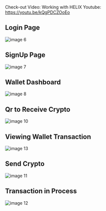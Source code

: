 Check-out Video: Working with HELIX 
Youtube: https://youtu.be/kQgPDCZOoEo

## Login Page
![image 6](https://user-images.githubusercontent.com/83442510/184526558-80d0c066-d8e9-4d87-9c4e-85280a73b089.png)

## SignUp Page
![image 7](https://user-images.githubusercontent.com/83442510/184526560-f3454e74-84a0-423f-b79f-da1bc9c76206.png)

## Wallet Dashboard 
![image 8](https://user-images.githubusercontent.com/83442510/184526561-5002fd2f-1fbd-49ab-8b09-9bbf1d9600b0.png)

## Qr to Receive Crypto 
![image 10](https://user-images.githubusercontent.com/83442510/184526555-2b90828f-19e8-4b72-bf83-badd1acfefd0.png)

## Viewing Wallet Transaction
![image 13](https://user-images.githubusercontent.com/83442510/184526641-70abb54f-a63d-49ec-b018-1d66b87b26d7.png)

## Send Crypto 
![image 11](https://user-images.githubusercontent.com/83442510/184526556-d15c9246-8da7-4184-8d6b-e8517bd79495.png)

## Transaction in Process 
![image 12](https://user-images.githubusercontent.com/83442510/184526557-355e843c-327d-413f-a387-b7ef2a284c39.png)


